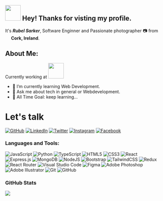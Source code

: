 ## <img src="https://emojis.slackmojis.com/emojis/images/1531849430/4246/blob-sunglasses.gif?1531849430" width="50"/> Hey! Thanks for visting my profile.


It's <b><i>Rubel Sarker</i></b>, Software Enginner and Passionate photographer :camera: from <img src="https://cdn-icons-png.flaticon.com/512/555/555609.png" width="15"/> <b>Cork, Ireland</b>.</p>

 ## About Me:
 
 Currently working at <img src="https://cdn-icons-png.flaticon.com/512/5969/5969083.png" width="50"/>

- 🌱 I’m currently learning Web Development.
- 💬 Ask me about tech in general or Webdevelopment.
- 🥅 All Time Goal: keep learning...


# Let's talk
[![GitHub](https://img.shields.io/static/v1?style=for-the-badge&logo=github&message=GitHub&label=&color=34495e&labelColor=000000)](https://www.linkedin.com/in/rubelsarker/)
[![LinkedIn](https://img.shields.io/static/v1?style=for-the-badge&logo=linkedin&message=LinkedIn&label=&color=2867B2&labelColor=000000)](https://www.linkedin.com/in/rubelsarker/)
[![Twitter](https://img.shields.io/static/v1?style=for-the-badge&logo=twitter&message=Twitter&label=&color=00acee&labelColor=000000)](https://twitter.com/rubelsarker0)
[![Instagram](https://img.shields.io/static/v1?style=for-the-badge&logo=instagram&message=Instagram&label=&color=E1306C&labelColor=000000)](https://www.instagram.com/rubelsarker0/)
[![Facebook](https://img.shields.io/static/v1?style=for-the-badge&logo=facebook&message=Facebook&label=&color=0e95f5&labelColor=000000)](http://www.facebook.com/rubelsarker8)


### Languages and Tools:

![JavaScript](https://img.shields.io/badge/javascript-%23323330.svg?style=for-the-badge&logo=javascript&logoColor=%23F7DF1E)
![Python](https://img.shields.io/badge/python-3670A0?style=for-the-badge&logo=python&logoColor=ffdd54)
![TypeScript](https://img.shields.io/badge/typescript-%23007ACC.svg?style=for-the-badge&logo=typescript&logoColor=white)
![HTML5](https://img.shields.io/badge/html5-%23E34F26.svg?style=for-the-badge&logo=html5&logoColor=white)
![CSS3](https://img.shields.io/badge/css3-%231572B6.svg?style=for-the-badge&logo=css3&logoColor=white)
![React](https://img.shields.io/badge/react-%2320232a.svg?style=for-the-badge&logo=react&logoColor=%2361DAFB)
![Express.js](https://img.shields.io/badge/express.js-%23404d59.svg?style=for-the-badge&logo=express&logoColor=%2361DAFB)
![MongoDB](https://img.shields.io/badge/MongoDB-%234ea94b.svg?style=for-the-badge&logo=mongodb&logoColor=white)
![NodeJS](https://img.shields.io/badge/node.js-%2343853D.svg?style=for-the-badge&logo=node.js&logoColor=white)
![Bootstrap](https://img.shields.io/badge/bootstrap-%23563D7C.svg?style=for-the-badge&logo=bootstrap&logoColor=white)
![TailwindCSS](https://img.shields.io/badge/tailwindcss-%2338B2AC.svg?style=for-the-badge&logo=tailwind-css&logoColor=white)
![Redux](https://img.shields.io/badge/redux-%23593d88.svg?style=for-the-badge&logo=redux&logoColor=white)
![React Router](https://img.shields.io/badge/React_Router-CA4245?style=for-the-badge&logo=react-router&logoColor=white)
![Visual Studio Code](https://img.shields.io/badge/VisualStudioCode-0078d7.svg?style=for-the-badge&logo=visual-studio-code&logoColor=white)
![Figma](https://img.shields.io/badge/figma-%23F24E1E.svg?style=for-the-badge&logo=figma&logoColor=white)
![Adobe Photoshop](https://img.shields.io/badge/adobephotoshop-%2331A8FF.svg?style=for-the-badge&logo=adobephotoshop&logoColor=white)
![Adobe Illustrator](https://img.shields.io/badge/adobeillustrator-%23FF9A00.svg?style=for-the-badge&logo=adobeillustrator&logoColor=white)
![Git](https://img.shields.io/badge/git-%23F05033.svg?style=for-the-badge&logo=git&logoColor=white)
![GitHub](https://img.shields.io/badge/github-%23121011.svg?style=for-the-badge&logo=github&logoColor=white)

### GitHub Stats

<img src="https://github-readme-stats.vercel.app/api?username=rubelsarker0&theme=highcontrast&show_icons=true&count_private=true"/>



